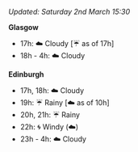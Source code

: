 *Updated: Saturday 2nd March 15:30*

**Glasgow**

* 17h: :cloud: Cloudy [:umbrella: as of 17h]
* 18h - 4h: :cloud: Cloudy

**Edinburgh**

* 17h, 18h: :cloud: Cloudy
* 19h: :umbrella: Rainy [:cloud: as of 10h]
* 20h, 21h: :umbrella: Rainy
* 22h: :cyclone: Windy (:cloud:)
* 23h - 4h: :cloud: Cloudy
